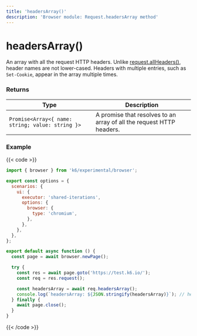 ```yaml
---
title: 'headersArray()'
description: 'Browser module: Request.headersArray method'
---
```


# headersArray()

An array with all the request HTTP headers. Unlike [request.allHeaders()](https://grafana.com/docs/k6/<K6_VERSION>/javascript-api/k6-experimental/browser/request/allheaders), header names are not lower-cased. Headers with multiple entries, such as `Set-Cookie`, appear in the array multiple times.

### Returns

| Type                                             | Description                                                          |
| ------------------------------------------------ | -------------------------------------------------------------------- |
| `Promise<Array<{ name: string; value: string }>` | A promise that resolves to an array of all the request HTTP headers. |

### Example

{{< code >}}

```javascript
import { browser } from 'k6/experimental/browser';

export const options = {
  scenarios: {
    ui: {
      executor: 'shared-iterations',
      options: {
        browser: {
          type: 'chromium',
        },
      },
    },
  },
};

export default async function () {
  const page = await browser.newPage();

  try {
    const res = await page.goto('https://test.k6.io/');
    const req = res.request();

    const headersArray = await req.headersArray();
    console.log(`headersArray: ${JSON.stringify(headersArray)}`); // headersArray: [{"name":"Accept-Language","value"...}]
  } finally {
    await page.close();
  }
}
```

{{< /code >}}
